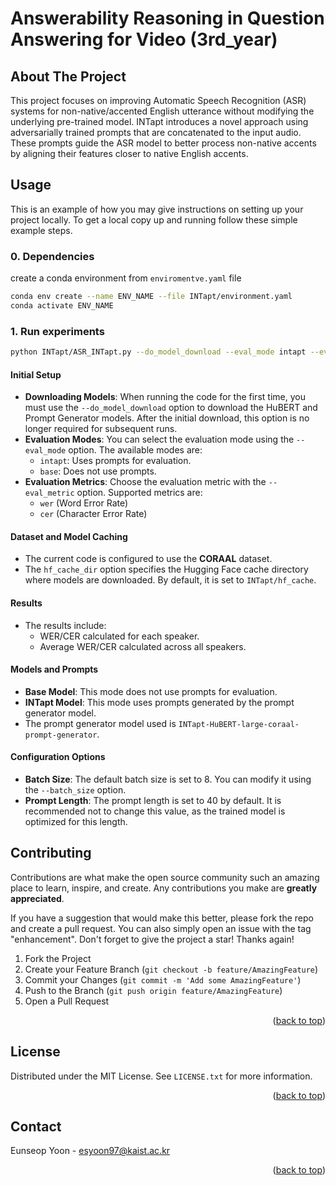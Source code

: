 # Answerability Reasoning in Question Answering for Video (3rd_year)

<!-- ABOUT THE PROJECT -->
## About The Project

This project focuses on improving Automatic Speech Recognition (ASR) systems for non-native/accented English utterance without modifying the underlying pre-trained model. INTapt introduces a novel approach using adversarially trained prompts that are concatenated to the input audio. These prompts guide the ASR model to better process non-native accents by aligning their features closer to native English accents.

<!-- Usage -->
## Usage

This is an example of how you may give instructions on setting up your project locally.
To get a local copy up and running follow these simple example steps.

### 0. Dependencies

create a conda environment from `enviromentve.yaml` file

  ```sh
  conda env create --name ENV_NAME --file INTapt/environment.yaml
  conda activate ENV_NAME
  ```

### 1. Run experiments
```sh
python INTapt/ASR_INTapt.py --do_model_download --eval_mode intapt --eval_metric wer
```
#### Initial Setup

- **Downloading Models**: When running the code for the first time, you must use the `--do_model_download` option to download the HuBERT and Prompt Generator models. After the initial download, this option is no longer required for subsequent runs.
- **Evaluation Modes**: You can select the evaluation mode using the `--eval_mode` option. The available modes are:
  - `intapt`: Uses prompts for evaluation.
  - `base`: Does not use prompts.
- **Evaluation Metrics**: Choose the evaluation metric with the `--eval_metric` option. Supported metrics are:
  - `wer` (Word Error Rate)
  - `cer` (Character Error Rate)

#### Dataset and Model Caching

- The current code is configured to use the **CORAAL** dataset.
- The `hf_cache_dir` option specifies the Hugging Face cache directory where models are downloaded. By default, it is set to `INTapt/hf_cache`.

#### Results

- The results include:
  - WER/CER calculated for each speaker.
  - Average WER/CER calculated across all speakers.

#### Models and Prompts

- **Base Model**: This mode does not use prompts for evaluation.
- **INTapt Model**: This mode uses prompts generated by the prompt generator model.
- The prompt generator model used is `INTapt-HuBERT-large-coraal-prompt-generator`.

#### Configuration Options

- **Batch Size**: The default batch size is set to 8. You can modify it using the `--batch_size` option.
- **Prompt Length**: The prompt length is set to 40 by default. It is recommended not to change this value, as the trained model is optimized for this length.



<!-- CONTRIBUTING -->
## Contributing

Contributions are what make the open source community such an amazing place to learn, inspire, and create. Any contributions you make are **greatly appreciated**.

If you have a suggestion that would make this better, please fork the repo and create a pull request. You can also simply open an issue with the tag "enhancement".
Don't forget to give the project a star! Thanks again!

1. Fork the Project
2. Create your Feature Branch (`git checkout -b feature/AmazingFeature`)
3. Commit your Changes (`git commit -m 'Add some AmazingFeature'`)
4. Push to the Branch (`git push origin feature/AmazingFeature`)
5. Open a Pull Request

<p align="right">(<a href="#readme-top">back to top</a>)</p>


## License

Distributed under the MIT License. See `LICENSE.txt` for more information.

<p align="right">(<a href="#readme-top">back to top</a>)</p>


<!-- CONTACT -->
## Contact

Eunseop Yoon - esyoon97@kaist.ac.kr


<p align="right">(<a href="#readme-top">back to top</a>)</p>

